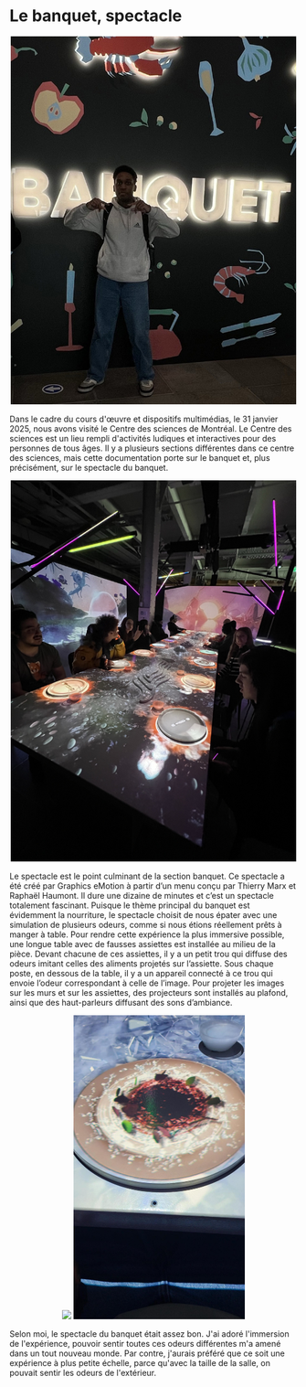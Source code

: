 <h1> Le banquet, spectacle </h1> 

<p  align="center">
    <img src="/centre_des_sciences/media/stan_banquet.jpg" width="500px">
</p>

Dans le cadre du cours d'œuvre et dispositifs multimédias, le 31 janvier 2025, nous avons visité le Centre des sciences de Montréal. Le Centre des sciences est un lieu rempli d'activités ludiques et interactives pour des personnes de tous âges. Il y a plusieurs sections différentes dans ce centre des sciences, mais cette documentation porte sur le banquet et, plus précisément, sur le spectacle du banquet. 

<p  align="center">
    <img src="/centre_des_sciences/media/spectacle.jpg" width="500px">
</p>

Le spectacle est le point culminant de la section banquet. Ce spectacle a été créé par Graphics eMotion à partir d’un menu conçu par Thierry Marx et Raphaël Haumont. Il dure une dizaine de minutes et c’est un spectacle totalement fascinant. Puisque le thème principal du banquet est évidemment la nourriture, le spectacle choisit de nous épater avec une simulation de plusieurs odeurs, comme si nous étions réellement prêts à manger à table. Pour rendre cette expérience la plus immersive possible, une longue table avec de fausses assiettes est installée au milieu de la pièce. Devant chacune de ces assiettes, il y a un petit trou qui diffuse des odeurs imitant celles des aliments projetés sur l’assiette. Sous chaque poste, en dessous de la table, il y a un appareil connecté à ce trou qui envoie l’odeur correspondant à celle de l’image. Pour projeter les images sur les murs et sur les assiettes, des projecteurs sont installés au plafond, ainsi que des haut-parleurs diffusant des sons d’ambiance.

<p  align="center">
    <img src="/centre_des_sciences/media/projector.png" width="500px">
    <img src="/centre_des_sciences/media/plate.jpg" width=300px>
</p>

Selon moi, le spectacle du banquet était assez bon. J'ai adoré l'immersion de l'expérience, pouvoir sentir toutes ces odeurs différentes m'a amené dans un tout nouveau monde. Par contre, j'aurais préféré que ce soit une expérience à plus petite échelle, parce qu'avec la taille de la salle, on pouvait sentir les odeurs de l'extérieur.
